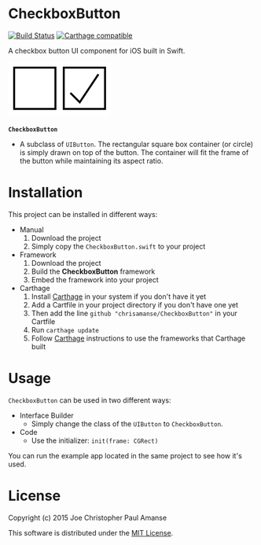 # CheckboxButton
[![Build Status](https://travis-ci.org/chrisamanse/CheckboxButton.svg)](https://travis-ci.org/chrisamanse/CheckboxButton) 
[![Carthage compatible](https://img.shields.io/badge/Carthage-compatible-4BC51D.svg?style=flat)](https://github.com/Carthage/Carthage)

A checkbox button UI component for iOS built in Swift.

![CheckboxButton image](./Images/CheckboxButton.png)

**`CheckboxButton`**
  - A subclass of `UIButton`. The rectangular square box container (or circle) is simply drawn on top of the button. The container will fit the frame of the button while maintaining its aspect ratio.

# Installation

This project can be installed in different ways:
  - Manual
    1. Download the project
    2. Simply copy the `CheckboxButton.swift` to your project
  - Framework
    1. Download the project
    2. Build the **CheckboxButton** framework
    3. Embed the framework into your project
  - Carthage
    1. Install [Carthage](https://github.com/carthage/carthage) in your system if you don't have it yet
    2. Add a Cartfile in your project directory if you don't have one yet
    3. Then add the line `github "chrisamanse/CheckboxButton"` in your Cartfile
    4. Run `carthage update`
    5. Follow [Carthage](https://github.com/carthage/carthage) instructions to use the frameworks that Carthage built

# Usage

`CheckboxButton` can be used in two different ways:
  - Interface Builder
    - Simply change the class of the `UIButton` to `CheckboxButton`.
  - Code
    - Use the initializer: `init(frame: CGRect)`

You can run the example app located in the same project to see how it's used.

# License

Copyright (c) 2015 Joe Christopher Paul Amanse

This software is distributed under the [MIT License](./LICENSE).
